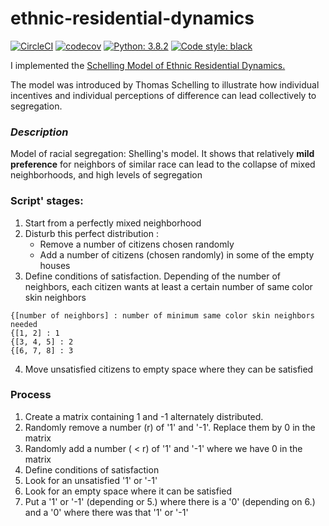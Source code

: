 # ethnic-residential-dynamics
[![CircleCI](https://circleci.com/gh/Driss31/nlp-negative-sampling.svg?style=svg)](https://circleci.com/gh/Driss31/nlp-negative-sampling)
[![codecov](https://codecov.io/gh/Driss31/ethnic-residential-dynamics/branch/master/graph/badge.svg)](https://codecov.io/gh/Driss31/ethnic-residential-dynamics)
[![Python: 3.8.2](https://img.shields.io/badge/python-3.8.2-blue.svg)](https://www.python.org/downloads/release/python-381/)
[![Code style: black](https://img.shields.io/badge/code%20style-black-000000.svg)](https://github.com/ambv/black)

I implemented the [Schelling Model of Ethnic Residential Dynamics.](http://jasss.soc.surrey.ac.uk/15/1/6.html)

The model was introduced by Thomas Schelling to illustrate how individual incentives and individual perceptions of difference can lead collectively to segregation.


### _*Description*_

Model of racial segregation: Shelling's model.
It shows that relatively **mild preference** for neighbors of similar race can lead to the collapse of mixed neighborhoods,
and high levels of segregation

### **Script' stages:**

1. Start from a perfectly mixed neighborhood
2. Disturb this perfect distribution :
    - Remove a number of citizens chosen randomly
    - Add a number of citizens (chosen randomly) in some of the empty houses
3. Define conditions of satisfaction. Depending of the number of neighbors, each citizen wants at least a certain
number of same color skin neighbors
```
{[number of neighbors] : number of minimum same color skin neighbors needed
{[1, 2] : 1
{[3, 4, 5] : 2
{[6, 7, 8] : 3
```
4. Move unsatisfied citizens to empty space where they can be satisfied


### **Process**

1. Create a matrix containing 1 and -1 alternately distributed.
2. Randomly remove a number (r) of '1' and '-1'. Replace them by 0 in the matrix
3. Randomly add a number ( < r) of '1' and '-1' where we have 0 in the matrix
4. Define conditions of satisfaction
5. Look for an unsatisfied '1' or '-1'
6. Look for an empty space where it can be satisfied
7. Put a '1' or '-1' (depending or 5.) where there is a '0' (depending on 6.) and a '0' where there was that '1'
or '-1'
